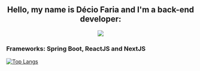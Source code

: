 
<h2 align="center">Hello, my name is Décio Faria and I'm a back-end developer:</h2>
 <p align="center">
  <a >
    <img src="https://skillicons.dev/icons?i=git,nodejs,js,css,html,python,java,spring,react,next" />
    <h3>Frameworks: Spring Boot, ReactJS and NextJS</h3>
  </a>
</p>

[![Top Langs](https://github-readme-stats.vercel.app/api/top-langs/?username=Dec1o&layout=compact)](https://github.com/anuraghazra/github-readme-stats)
